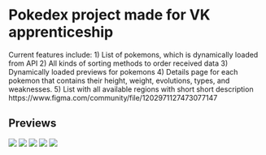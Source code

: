 <h1>Pokedex project made for VK apprenticeship</h1>
Current features include: 
  1) List of pokemons, which is dynamically loaded from API
  2) All kinds of sorting methods to order received data
  3) Dynamically loaded previews for pokemons
  4) Details page for each pokemon that contains their height, weight, evolutions, types, and weaknesses.
  5) List with all available regions with short short description
https://www.figma.com/community/file/1202971127473077147

<h2>Previews</h2>
<img src="https://github.com/Kawler/ReadMd/blob/main/pokemon_screen%20(1).png"/>
<img src="https://github.com/Kawler/ReadMd/blob/main/pokemon_screen%20(2).png"/>
<img src="https://github.com/Kawler/ReadMd/blob/main/pokemon_screen%20(3).png"/>
<img src="https://github.com/Kawler/ReadMd/blob/main/pokemon_screen%20(4).png"/>
<img src="https://github.com/Kawler/ReadMd/blob/main/pokemon_screen%20(5).png"/>
